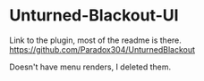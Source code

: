 # Unturned-Blackout-UI
Link to the plugin, most of the readme is there.
https://github.com/Paradox304/UnturnedBlackout

Doesn't have menu renders, I deleted them.
